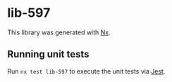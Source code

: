 # lib-597

This library was generated with [Nx](https://nx.dev).

## Running unit tests

Run `nx test lib-597` to execute the unit tests via [Jest](https://jestjs.io).
